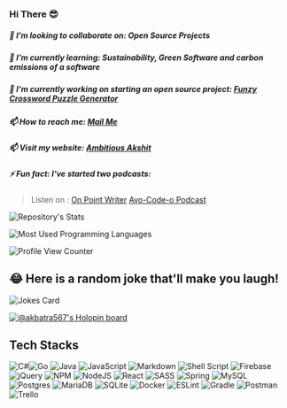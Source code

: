 ### Hi There 😎
##### 👯 I’m looking to collaborate on: Open Source Projects
##### 🌱 I’m currently learning: Sustainability, Green Software and carbon emissions of a software
##### 🔭 I'm currently working on starting an open source project: [Funzy Crossword Puzzle Generator](https://github.com/mksOrg-open/funzy-crossword-puzzle-generator)
##### 📫 How to reach me: [Mail Me](mailto:akbatra567@gmail.com)
##### 📫 Visit my website: [Ambitious Akshit](https://ambitiousakshit.com/)
##### ⚡ Fun fact: I've started two podcasts: 
> Listen on : [On Point Writer](https://anchor.fm/on-point-writer/) [Avo-Code-o Podcast](https://podcasters.spotify.com/pod/show/avo-code-o/episodes/Avo-Code-o-Here-e23n32b/a-a9q3uln)

![Repository's Stats](https://github-readme-stats.vercel.app/api?username=akbatra567&show_icons=true)


![Most Used Programming Languages](https://github-readme-stats.vercel.app/api/top-langs/?username=akbatra567&theme=blue-green)


![Profile View Counter](https://komarev.com/ghpvc/?username=akbatra567)


## 😂 Here is a random joke that'll make you laugh!
![Jokes Card](https://readme-jokes.vercel.app/api)


[![@akbatra567's Holopin board](https://holopin.io/api/user/board?user=akbatra567)](https://holopin.io/@akbatra567)


## Tech Stacks
![C#](https://img.shields.io/badge/c%23-%23239120.svg?style=plastic&logo=c-sharp&logoColor=white)![Go](https://img.shields.io/badge/go-%2300ADD8.svg?style=plastic&logo=go&logoColor=white) ![Java](https://img.shields.io/badge/java-%23ED8B00.svg?style=plastic&logo=java&logoColor=white) ![JavaScript](https://img.shields.io/badge/javascript-%23323330.svg?style=plastic&logo=javascript&logoColor=%23F7DF1E) ![Markdown](https://img.shields.io/badge/markdown-%23000000.svg?style=plastic&logo=markdown&logoColor=white) ![Shell Script](https://img.shields.io/badge/shell_script-%23121011.svg?style=plastic&logo=gnu-bash&logoColor=white)  ![Firebase](https://img.shields.io/badge/firebase-%23039BE5.svg?style=plastic&logo=firebase) ![jQuery](https://img.shields.io/badge/jquery-%230769AD.svg?style=plastic&logo=jquery&logoColor=white) ![NPM](https://img.shields.io/badge/NPM-%23000000.svg?style=plastic&logo=npm&logoColor=white) ![NodeJS](https://img.shields.io/badge/node.js-6DA55F?style=plastic&logo=node.js&logoColor=white) ![React](https://img.shields.io/badge/react-%2320232a.svg?style=plastic&logo=react&logoColor=%2361DAFB) ![SASS](https://img.shields.io/badge/SASS-hotpink.svg?style=plastic&logo=SASS&logoColor=white) ![Spring](https://img.shields.io/badge/spring-%236DB33F.svg?style=plastic&logo=spring&logoColor=white) ![MySQL](https://img.shields.io/badge/mysql-%2300f.svg?style=plastic&logo=mysql&logoColor=white) ![Postgres](https://img.shields.io/badge/postgres-%23316192.svg?style=plastic&logo=postgresql&logoColor=white) ![MariaDB](https://img.shields.io/badge/MariaDB-003545?style=plastic&logo=mariadb&logoColor=white) ![SQLite](https://img.shields.io/badge/sqlite-%2307405e.svg?style=plastic&logo=sqlite&logoColor=white) ![Docker](https://img.shields.io/badge/docker-%230db7ed.svg?style=plastic&logo=docker&logoColor=white) ![ESLint](https://img.shields.io/badge/ESLint-4B3263?style=plastic&logo=eslint&logoColor=white) ![Gradle](https://img.shields.io/badge/Gradle-02303A.svg?style=plastic&logo=Gradle&logoColor=white) ![Postman](https://img.shields.io/badge/Postman-FF6C37?style=plastic&logo=postman&logoColor=white) ![Trello](https://img.shields.io/badge/Trello-%23026AA7.svg?style=plastic&logo=Trello&logoColor=white) 

<!--
**akbatra567/akbatra567** is a ✨ _special_ ✨ repository because its `README.md` (this file) appears on your GitHub profile.

Here are some ideas to get you started:

- 🔭 I’m currently working on ...
- 🌱 I’m currently learning ...
- 👯 I’m looking to collaborate on ...
- 🤔 I’m looking for help with ...
- 💬 Ask me about ...
- 📫 How to reach me: ...
- 😄 Pronouns: ...
- ⚡ Fun fact: ...
-->
